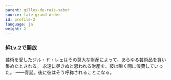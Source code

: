 ```yaml
---
parent: gilles-de-rais-saber
source: fate-grand-order
id: profile-2
language: ja
weight: 2
---
```


### 絆Lv.2で開放

芸術を愛したジル・ド・レェはその莫大な財産によって、あらゆる芸術品を買い集めたとされる。
永遠に尽きぬと思われる財産を、彼は瞬く間に浪費していった。
――青髭。後に彼はそう呼称されることになる。
